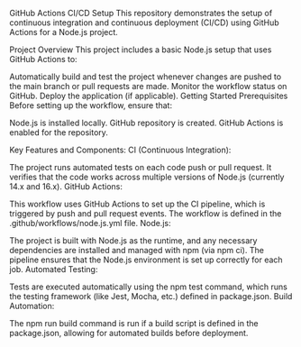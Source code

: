 GitHub Actions CI/CD Setup
This repository demonstrates the setup of continuous integration and continuous deployment (CI/CD) using GitHub Actions for a Node.js project.

Project Overview
This project includes a basic Node.js setup that uses GitHub Actions to:

Automatically build and test the project whenever changes are pushed to the main branch or pull requests are made.
Monitor the workflow status on GitHub.
Deploy the application (if applicable).
Getting Started
Prerequisites
Before setting up the workflow, ensure that:

Node.js is installed locally.
GitHub repository is created.
GitHub Actions is enabled for the repository.

Key Features and Components:
CI (Continuous Integration):

The project runs automated tests on each code push or pull request.
It verifies that the code works across multiple versions of Node.js (currently 14.x and 16.x).
GitHub Actions:

This workflow uses GitHub Actions to set up the CI pipeline, which is triggered by push and pull request events.
The workflow is defined in the .github/workflows/node.js.yml file.
Node.js:

The project is built with Node.js as the runtime, and any necessary dependencies are installed and managed with npm (via npm ci).
The pipeline ensures that the Node.js environment is set up correctly for each job.
Automated Testing:

Tests are executed automatically using the npm test command, which runs the testing framework (like Jest, Mocha, etc.) defined in package.json.
Build Automation:

The npm run build command is run if a build script is defined in the package.json, allowing for automated builds before deployment.